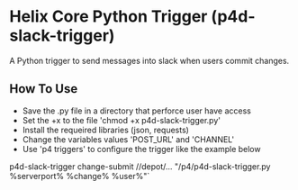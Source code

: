 # Helix Core Python Trigger (p4d-slack-trigger)

A Python trigger to send messages into slack when users commit changes.

## How To Use

- Save the .py file in a directory that perforce user have access
- Set the +x to the file 'chmod +x p4d-slack-trigger.py'
- Install the requeired libraries (json, requests)
- Change the variables values 'POST_URL' and 'CHANNEL'
- Use 'p4 triggers' to configure the trigger like the example below

p4d-slack-trigger change-submit //depot/... "/p4/p4d-slack-trigger.py %serverport% %change% %user%"`

